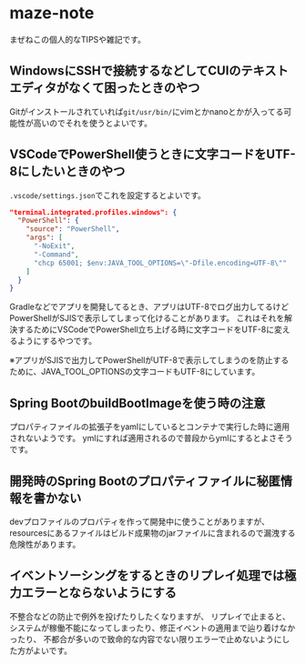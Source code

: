 # maze-note
まぜねこの個人的なTIPSや雑記です。

## WindowsにSSHで接続するなどしてCUIのテキストエディタがなくて困ったときのやつ

Gitがインストールされていれば`git/usr/bin/`にvimとかnanoとかが入ってる可能性が高いのでそれを使うとよいです。

## VSCodeでPowerShell使うときに文字コードをUTF-8にしたいときのやつ

`.vscode/settings.json`でこれを設定するとよいです。

```json
"terminal.integrated.profiles.windows": {
  "PowerShell": {
    "source": "PowerShell",
    "args": [
      "-NoExit",
      "-Command",
      "chcp 65001; $env:JAVA_TOOL_OPTIONS=\"-Dfile.encoding=UTF-8\""
    ]
  }
}
```

Gradleなどでアプリを開発してるとき、アプリはUTF-8でログ出力してるけどPowerShellがSJISで表示してしまって化けることがあります。
これはそれを解決するためにVSCodeでPowerShell立ち上げる時に文字コードをUTF-8に変えるようにするやつです。

※アプリがSJISで出力してPowerShellがUTF-8で表示してしまうのを防止するために、JAVA_TOOL_OPTIONSの文字コードもUTF-8にしています。

## Spring BootのbuildBootImageを使う時の注意

プロパティファイルの拡張子をyamlにしているとコンテナで実行した時に適用されないようです。
ymlにすれば適用されるので普段からymlにするとよさそうです。

## 開発時のSpring Bootのプロパティファイルに秘匿情報を書かない

devプロファイルのプロパティを作って開発中に使うことがありますが、
resourcesにあるファイルはビルド成果物のjarファイルに含まれるので漏洩する危険性があります。

## イベントソーシングをするときのリプレイ処理では極力エラーとならないようにする

不整合などの防止で例外を投げたりしたくなりますが、
リプレイで止まると、システムが稼働不能になってしまったり、修正イベントの適用まで辿り着けなかったり、
不都合が多いので致命的な内容でない限りエラーで止めないようにした方がよいです。